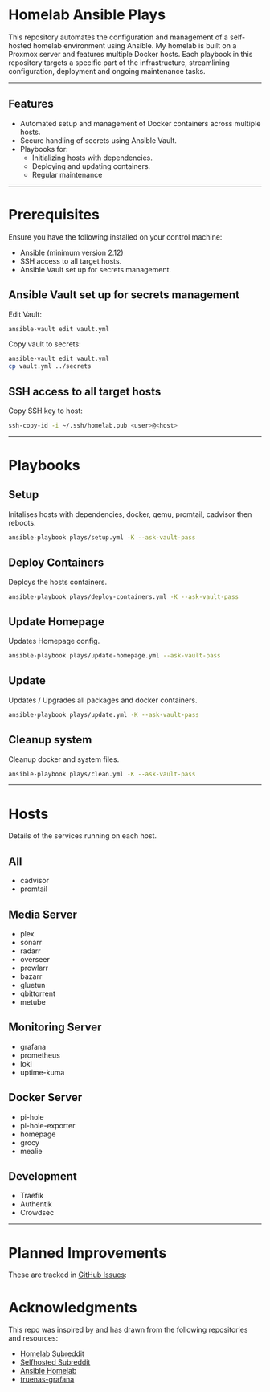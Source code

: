# Homelab Ansible Plays

This repository automates the configuration and management of a self-hosted homelab environment using Ansible. My homelab is built on a Proxmox server and features multiple Docker hosts. Each playbook in this repository targets a specific part of the infrastructure, streamlining configuration, deployment and ongoing maintenance tasks.

---

## Features

- Automated setup and management of Docker containers across multiple hosts.
- Secure handling of secrets using Ansible Vault.
- Playbooks for:
  - Initializing hosts with dependencies.
  - Deploying and updating containers.
  - Regular maintenance

---

# Prerequisites

Ensure you have the following installed on your control machine:
- Ansible (minimum version 2.12)
- SSH access to all target hosts.
- Ansible Vault set up for secrets management.

## Ansible Vault set up for secrets management

Edit Vault:

```bash
ansible-vault edit vault.yml
```

Copy vault to secrets:

```bash
ansible-vault edit vault.yml
cp vault.yml ../secrets
```

## SSH access to all target hosts

Copy SSH key to host:

```bash
ssh-copy-id -i ~/.ssh/homelab.pub <user>@<host>
```
---

# Playbooks

## Setup

Initalises hosts with dependencies, docker, qemu, promtail, cadvisor then reboots.

```bash
ansible-playbook plays/setup.yml -K --ask-vault-pass
```

## Deploy Containers

Deploys the hosts containers.

```bash
ansible-playbook plays/deploy-containers.yml -K --ask-vault-pass
```


## Update Homepage

Updates Homepage config.

```bash
ansible-playbook plays/update-homepage.yml --ask-vault-pass
```


## Update

Updates / Upgrades all packages and docker containers.

```bash
ansible-playbook plays/update.yml -K --ask-vault-pass
```

## Cleanup system

Cleanup docker and system files.

```bash
ansible-playbook plays/clean.yml -K --ask-vault-pass
```

---

# Hosts
Details of the services running on each host.

## All

- cadvisor
- promtail

## Media Server

- plex
- sonarr
- radarr
- overseer
- prowlarr
- bazarr
- gluetun
- qbittorrent
- metube

## Monitoring Server

- grafana
- prometheus
- loki
- uptime-kuma

## Docker Server

- pi-hole
- pi-hole-exporter
- homepage
- grocy
- mealie

## Development

- Traefik
- Authentik
- Crowdsec

---

# Planned Improvements

These are tracked in [GitHub Issues](https://github.com/BenSuskins/homelab-ansible-plays/issues):

# Acknowledgments

This repo was inspired by and has drawn from the following repositories and resources:

- [Homelab Subreddit](http://reddit.com/r/homelab)
- [Selfhosted Subreddit](http://reddit.com/r/selfhosted)
- [Ansible Homelab](https://github.com/rishavnandi/ansible_homelab)
- [truenas-grafana](https://github.com/mazay/truenas-grafana)
